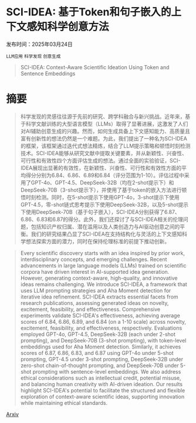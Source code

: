 # SCI-IDEA: 基于Token和句子嵌入的上下文感知科学创意方法

发布时间：2025年03月24日

`LLM应用` `科学发现` `创意生成`

> SCI-IDEA: Context-Aware Scientific Ideation Using Token and Sentence Embeddings

# 摘要

> 科学发现的灵感往往源于先前的研究、跨学科融合与新兴挑战。近年来，基于科学文献训练的大型语言模型（LLMs）取得了显著进展，这激发了人们对AI辅助创意生成的兴趣。然而，如何生成具备上下文感知能力、高质量且富有创新性的想法仍然是一个难题。为此，我们提出了一种名为SCI-IDEA的框架，该框架通过迭代式想法精炼，结合了LLM提示策略和顿悟时刻检测技术。SCI-IDEA能够从研究文献中提取关键要素，并从新颖性、兴奋性、可行性和有效性四个方面评估生成的想法。通过全面的实验验证，SCI-IDEA展现出显著的有效性，在新颖性、兴奋性、可行性和有效性方面的平均得分分别为6.84、6.86、6.89和6.84（评分范围为1-10）。评估过程中采用了GPT-4o、GPT-4.5、DeepSeek-32B（均在2-shot提示下）和DeepSeek-70B（3-shot提示下），并使用了基于token的嵌入方法进行顿悟时刻检测。同时，在5-shot提示下使用GPT-4o，3-shot提示下使用GPT-4.5，零-shot链式思考提示下使用DeepSeek-32B，以及5-shot提示下使用DeepSeek-70B（基于句子嵌入），SCI-IDEA分别获得了6.87、6.86、6.83和6.87的得分。此外，我们还探讨了与SCI-IDEA相关的伦理问题，包括知识产权归属、潜在滥用以及人类创造力与AI驱动创意之间的平衡。我们的研究结果凸显了SCI-IDEA在支持结构化与灵活的上下文感知科学想法探索方面的潜力，同时在保持伦理标准的前提下推动创新。

> Every scientific discovery starts with an idea inspired by prior work, interdisciplinary concepts, and emerging challenges. Recent advancements in large language models (LLMs) trained on scientific corpora have driven interest in AI-supported idea generation. However, generating context-aware, high-quality, and innovative ideas remains challenging. We introduce SCI-IDEA, a framework that uses LLM prompting strategies and Aha Moment detection for iterative idea refinement. SCI-IDEA extracts essential facets from research publications, assessing generated ideas on novelty, excitement, feasibility, and effectiveness. Comprehensive experiments validate SCI-IDEA's effectiveness, achieving average scores of 6.84, 6.86, 6.89, and 6.84 (on a 1-10 scale) across novelty, excitement, feasibility, and effectiveness, respectively. Evaluations employed GPT-4o, GPT-4.5, DeepSeek-32B (each under 2-shot prompting), and DeepSeek-70B (3-shot prompting), with token-level embeddings used for Aha Moment detection. Similarly, it achieves scores of 6.87, 6.86, 6.83, and 6.87 using GPT-4o under 5-shot prompting, GPT-4.5 under 3-shot prompting, DeepSeek-32B under zero-shot chain-of-thought prompting, and DeepSeek-70B under 5-shot prompting with sentence-level embeddings. We also address ethical considerations such as intellectual credit, potential misuse, and balancing human creativity with AI-driven ideation. Our results highlight SCI-IDEA's potential to facilitate the structured and flexible exploration of context-aware scientific ideas, supporting innovation while maintaining ethical standards.

[Arxiv](https://arxiv.org/abs/2503.19257)